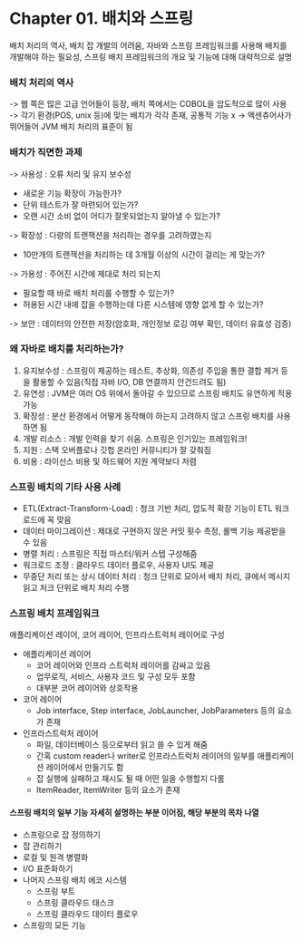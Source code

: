 # Chapter 01. 배치와 스프링

배치 처리의 역사, 배치 잡 개발의 어려움, 자바와 스프링 프레임워크를 사용해 배치를 개발해야 하는 필요성,
스프링 배치 프레임워크의 개요 및 기능에 대해 대략적으로 설명

### 배치 처리의 역사
-> 웹 쪽은 많은 고급 언어들이 등장, 배치 쪽에서는 COBOL을 압도적으로 많이 사용  
-> 각기 환경(POS, unix 등)에 맞는 배치가 각각 존재, 공통적 기능 x
-> 엑센츄어사가 뛰어들어 JVM 배치 처리의 표준이 됨

### 배치가 직면한 과제
-> 사용성 : 오류 처리 및 유지 보수성  
- 새로운 기능 확장이 가능한가?
- 단위 테스트가 잘 마련되어 있는가?
- 오랜 시간 소비 없이 어디가 잘못되었는지 알아낼 수 있는가?

-> 확장성 : 다량의 트랜잭션을 처리하는 경우를 고려하였는지
- 10만개의 트랜잭션을 처리하는 데 3개월 이상의 시간이 걸리는 게 맞는가?

-> 가용성 : 주어진 시간에 제대로 처리 되는지
- 필요할 때 바로 배치 처리를 수행할 수 있는가?
- 허용된 시간 내에 잡을 수행하는데 다른 시스템에 영향 없게 할 수 있는가?

-> 보안 : 데이터의 안전한 저장(암호화, 개인정보 로깅 여부 확인, 데이터 유효성 검증)

### 왜 자바로 배치를 처리하는가?
1. 유지보수성 : 스프링이 제공하는 테스트, 추상화, 의존성 주입을 통한 결합 제거 등을 활용할 수 있음(직접 자바 I/O, DB 연결까지 안건드려도 됨)
2. 유연성 : JVM은 여러 OS 위에서 돌아갈 수 있으므로 스프링 배치도 유연하게 적용 가능
3. 확장성 : 분산 환경에서 어떻게 동작해야 하는지 고려하지 않고 스프링 배치를 사용하면 됨
4. 개발 리소스 : 개발 인력을 찾기 쉬움. 스프링은 인기있는 프레임워크!
5. 지원 : 스택 오버플로나 깃헙 온라인 커뮤니티가 잘 갖춰짐
6. 비용 : 라이선스 비용 및 하드웨어 지원 계약보다 저렴

### 스프링 배치의 기타 사용 사례
- ETL(Extract-Transform-Load) : 청크 기반 처리, 압도적 확장 기능이 ETL 워크로드에 꼭 맞음
- 데이터 마이그레이션 : 제대로 구현하지 않은 커밋 횟수 측정, 롤백 기능 제공받을 수 있음
- 병렬 처리 : 스프링은 직접 마스터/워커 스텝 구성해줌
- 워크로드 조정 : 클라우드 데이터 플로우, 사용자 UI도 제공
- 무중단 처리 또는 상시 데이터 처리 : 청크 단위로 모아서 배치 처리, 큐에서 메시지 읽고 처크 단위로 배치 처리 수행

### 스프링 배치 프레임워크
애플리케이션 레이어, 코어 레이어, 인프라스트럭처 레이어로 구성
- 애플리케이션 레이어
  - 코어 레이어와 인프라 스트럭처 레이어를 감싸고 있음
  - 업무로직, 서비스, 사용자 코드 및 구성 모두 포함
  - 대부분 코어 레이어와 상호작용
- 코어 레이어
  - Job interface, Step interface, JobLauncher, JobParameters 등의 요소가 존재
- 인프라스트럭처 레이어
  - 파일, 데이터베이스 등으로부터 읽고 쓸 수 있게 해줌
  - 간혹 custom reader나 writer로 인프라스트럭처 레이어의 일부를 애플리케이션 레이어에서 만들기도 함
  - 잡 실행에 실패하고 재시도 될 때 어떤 일을 수행할지 다룸
  - ItemReader, ItemWriter 등의 요소가 존재

#### 스프링 배치의 일부 기능 자세히 설명하는 부분 이어짐, 해당 부분의 목차 나열
- 스프링으로 잡 정의하기
- 잡 관리하기
- 로컬 및 원격 병렬화
- I/O 표준화하기
- 나머지 스프링 배치 에코 시스템
  - 스프링 부트
  - 스프링 클라우드 태스크
  - 스프링 클라우드 데이터 플로우
- 스프링의 모든 기능

